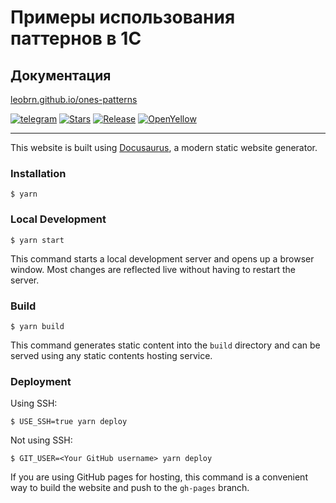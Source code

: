# Примеры использования паттернов в 1С
## Документация

[leobrn.github.io/ones-patterns](https://leobrn.github.io/ones-patterns/)

[![telegram](https://img.shields.io/badge/telegram-chat-green.svg)](http://t.me/ovmst)
[![Stars](https://img.shields.io/github/stars/leobrn/ones-patterns.svg?label=Github%20%E2%98%85&a)](https://github.com/leobrn/ones-patterns/stargazers)
[![Release](https://img.shields.io/github/v/release/leobrn/ones-patterns?include_prereleases&label=last%20release&style=badge)](https://github.com/leobrn/ones-patterns/releases/latest)
[![OpenYellow](https://img.shields.io/endpoint?url=https://openyellow.neocities.org/badges/3/723337321.json)](https://openyellow.notion.site/openyellow/24727888daa641af95514b46bee4d6f2?p=ea1fc8d0da7a42538849eed4b8a54383&amp;pm=s)

---

This website is built using [Docusaurus](https://docusaurus.io/), a modern static website generator.

### Installation

```
$ yarn
```

### Local Development

```
$ yarn start
```

This command starts a local development server and opens up a browser window. Most changes are reflected live without having to restart the server.

### Build

```
$ yarn build
```

This command generates static content into the `build` directory and can be served using any static contents hosting service.

### Deployment

Using SSH:

```
$ USE_SSH=true yarn deploy
```

Not using SSH:

```
$ GIT_USER=<Your GitHub username> yarn deploy
```

If you are using GitHub pages for hosting, this command is a convenient way to build the website and push to the `gh-pages` branch.
